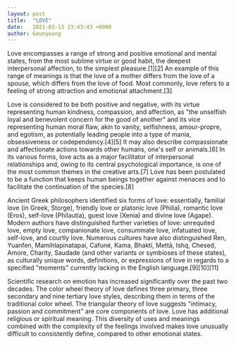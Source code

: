 ```yaml
---
layout: post
title:  "LOVE"
date:   2021-03-13 23:43:43 +0900
author: Geunyoung
---
```

 Love encompasses a range of strong and positive emotional and mental states, from the most sublime virtue or good habit, the deepest interpersonal affection, to the simplest pleasure.[1][2] An example of this range of meanings is that the love of a mother differs from the love of a spouse, which differs from the love of food. Most commonly, love refers to a feeling of strong attraction and emotional attachment.[3]

Love is considered to be both positive and negative, with its virtue representing human kindness, compassion, and affection, as "the unselfish loyal and benevolent concern for the good of another" and its vice representing human moral flaw, akin to vanity, selfishness, amour-propre, and egotism, as potentially leading people into a type of mania, obsessiveness or codependency.[4][5] It may also describe compassionate and affectionate actions towards other humans, one's self or animals.[6] In its various forms, love acts as a major facilitator of interpersonal relationships and, owing to its central psychological importance, is one of the most common themes in the creative arts.[7] Love has been postulated to be a function that keeps human beings together against menaces and to facilitate the continuation of the species.[8]

Ancient Greek philosophers identified six forms of love: essentially, familial love (in Greek, Storge), friendly love or platonic love (Philia), romantic love (Eros), self-love (Philautia), guest love (Xenia) and divine love (Agape). Modern authors have distinguished further varieties of love: unrequited love, empty love, companionate love, consummate love, infatuated love, self-love, and courtly love. Numerous cultures have also distinguished Ren, Yuanfen, Mamihlapinatapai, Cafuné, Kama, Bhakti, Mettā, Ishq, Chesed, Amore, Charity, Saudade (and other variants or symbioses of these states), as culturally unique words, definitions, or expressions of love in regards to a specified "moments" currently lacking in the English language.[9][10][11]

Scientific research on emotion has increased significantly over the past two decades. The color wheel theory of love defines three primary, three secondary and nine tertiary love styles, describing them in terms of the traditional color wheel. The triangular theory of love suggests "intimacy, passion and commitment" are core components of love. Love has additional religious or spiritual meaning. This diversity of uses and meanings combined with the complexity of the feelings involved makes love unusually difficult to consistently define, compared to other emotional states.